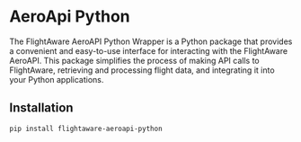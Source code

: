 
# AeroApi Python

The FlightAware AeroAPI Python Wrapper is a Python package that provides a convenient and easy-to-use interface for interacting with the FlightAware AeroAPI. This package simplifies the process of making API calls to FlightAware, retrieving and processing flight data, and integrating it into your Python applications.

## Installation

```bash
pip install flightaware-aeroapi-python
```
    
